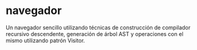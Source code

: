 # navegador
Un navegador sencillo utilizando técnicas de construcción de compilador
recursivo descendente, generación de árbol AST y operaciones con el mismo
utilizando patrón Visitor.